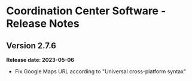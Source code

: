 # Coordination Center Software - Release Notes

## Version 2.7.6

**Release date: 2023-05-06**

* Fix Google Maps URL according to "Universal cross-platform syntax"
